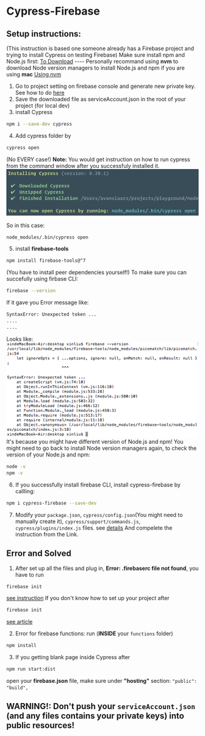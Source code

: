 # Cypress-Firebase

## Setup instructions:
(This instruction is based one someone already has a Firebase project and trying to install Cypress on testing Firebase)
Make sure install npm and Node.js first: [To Download](https://docs.npmjs.com/downloading-and-installing-node-js-and-npm)
---- Personally recommand using **nvm** to download Node version managers to install Node.js and npm if you are using **mac**
[Using nvm](https://github.com/nvm-sh/nvm)

1. Go to project setting on firebase console and generate new private key. See how to do [here](https://sites.google.com/site/scriptsexamples/new-connectors-to-google-services/firebase/tutorials/authenticate-with-a-service-account)
2. Save the downloaded file as serviceAccount.json in the root of your project (for local dev)
3. install Cypress
```bash
npm i --save-dev cypress
```
4. Add cypress folder by
```bash
cypress open
```
(No EVERY case!)
**Note:** You would get instruction on how to run cypress from the command window after you successfuly installed it.
<img src="images/installedCy.png" />

So in this case:
```bash
node_modules/.bin/cypress open
```
5. install **firebase-tools**
```bash
npm install firebase-tools@^7
```
(You have to install peer dependencies yourself!)
To make sure you can succefully using firbase CLI:
```bash
firebase --version
```
If it gave you Error message like:
```bash
SyntaxError: Unexpected token ...
....
....
```
Looks like:
<img src="images/errorMessage.png" />
It's because you might have different version of Node.js and npm! You might need to go back to install Node version managers again, to check the version of your Node.js and npm:
```bash
node -v
npm -v
```
6. If you successfully install firebase CLI, install cypress-firebase by callling:
```bash
npm i cypress-firebase --save-dev
```
7. Modify your ```package.json```,  ```cypress/config.json```(You might need to manually create it),  ```cypress/support/commands.js```,  ```cypress/plugins/index.js``` files.
    see [details](https://github.com/prescottprue/cypress-firebase#folders)
And compelete the instruction from the Link.
## Error and Solved
1. After set up all the files and plug in, **Error: .firebaserc file not found**, you have to run
```bash
firebase init
```
[see instruction](https://firebase.google.com/docs/cli)
If you don't know how to set up your project after
```bash
firebase init
```
[see article](https://medium.com/google-developer-experts/deploy-your-app-to-firebase-in-seconds-b3a9a37dff47)

2. Error for firebase functions: run (**INSIDE** your ```functions``` folder)
```bash
npm install
```
3. If you getting blank page inside Cypress after
```bash
npm run start:dist
```
open your **firebase.json** file, make sure under **"hosting"** section:
```"public": "build",```

## **WARNING!:** Don't push your ```serviceAccount.json``` (and any files contains your private keys) into public resources! 
